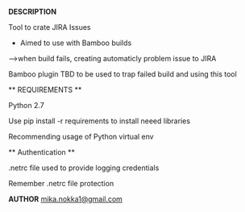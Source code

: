 
**DESCRIPTION**

Tool to crate JIRA Issues 

* Aimed to use with Bamboo builds

 -->when build fails, creating automaticly problem issue to JIRA
 
Bamboo plugin TBD to be used to trap failed build and using this
tool



** REQUIREMENTS **

Python 2.7

Use pip install -r requirements to install neeed libraries

Recommending usage of Python virtual env


** Authentication **

.netrc file used to provide logging credentials

Remember .netrc file protection




**AUTHOR**
mika.nokka1@gmail.com
